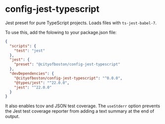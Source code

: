 # config-jest-typescript

Jest preset for pure TypeScript projects. Loads files with `ts-jest-babel-7`.

To use this, add the folowing to your package.json file:

```json
{
  "scripts": {
    "test": "jest"
  },
  "jest": {
    "preset": "@cityofboston/config-jest-typescript"
  },
  "devDependencies": {
    "@cityofboston/config-jest-typescript": "^0.0.0",
    "@types/jest": "^22.0.0",
    "jest": "^22.0.0"
  }
}
```

It also enables tcov and JSON test coverage. The `useStderr` option prevents the
Jest test coverage reporter from adding a text summary at the end of output.
